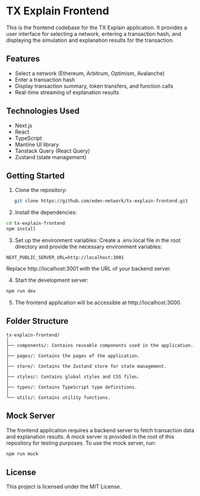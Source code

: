 # TX Explain Frontend

This is the frontend codebase for the TX Explain application. It provides a user interface for selecting a network, entering a transaction hash, and displaying the simulation and explanation results for the transaction.

## Features

- Select a network (Ethereum, Arbitrum, Optimism, Avalanche)
- Enter a transaction hash
- Display transaction summary, token transfers, and function calls
- Real-time streaming of explanation results

## Technologies Used

- Next.js
- React
- TypeScript
- Mantine UI library
- Tanstack Query (React Query)
- Zustand (state management)

## Getting Started

1. Clone the repository:

```bash
   git clone https://github.com/eden-network/tx-explain-frontend.git
```

2. Install the dependencies:
```bash
cd tx-explain-frontend
npm install
```

3. Set up the environment variables: Create a .env.local file in the root directory and provide the necessary environment variables:
```
NEXT_PUBLIC_SERVER_URL=http://localhost:3001
```
Replace http://localhost:3001 with the URL of your backend server.

4. Start the development server:
```bash
npm run dev
```

5. The frontend application will be accessible at http://localhost:3000.

## Folder Structure
```
tx-explain-frontend/
│
├── components/: Contains reusable components used in the application.
│
├── pages/: Contains the pages of the application.
│
├── store/: Contains the Zustand store for state management.
│
├── styles/: Contains global styles and CSS files.
│
├── types/: Contains TypeScript type definitions.
│
└── utils/: Contains utility functions.
```

## Mock Server
The frontend application requires a backend server to fetch transaction data and explanation results. A mock server is provided in the root of this repository for testing purposes. To use the mock server, run:
    
```bash
npm run mock
```

## License
This project is licensed under the MIT License.